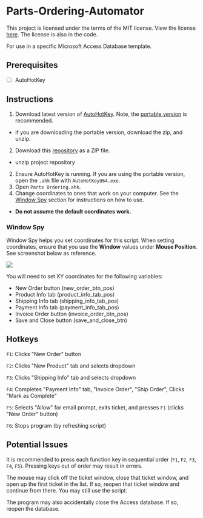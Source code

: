 # Parts-Ordering-Automator
This project is licensed under the terms of the MIT license. View the license [here](https://github.com/Vomet/Parts-Ordering-Automator/blob/main/LICENSE.txt). The license is also in the code.

For use in a specific Microsoft Access Database template.

## Prerequisites
- [ ] AutoHotKey

## Instructions
1. Download latest version of [AutoHotKey](https://www.autohotkey.com/). Note, the [portable version](https://www.autohotkey.com/download/) is recommended.
  - if you are downloading the portable version, download the zip, and unzip.
2. Download this [repository](https://github.com/Vomet/Parts-Ordering-Automator/) as a ZIP file.
  - unzip project repository
2. Ensure AutoHotKey is running. If you are using the portable version, open the `.ahk` file with `AutoHotKeyU64.exe`.
3. Open `Parts Ordering.ahk`.
4. Change coordinates to ones that work on your computer. See the [Window Spy](#Window-Spy) section for instructions on how to use.
  - **Do not assume the default coordinates work.**

### Window Spy
Window Spy helps you set coordinates for this script. When setting coordinates, ensure that you use the **Window** values under **Mouse Position**. See screenshot below as reference.

![](image_here)

You will need to set XY coordinates for the following variables:
- New Order button (new_order_btn_pos)
- Product Info tab (product_info_tab_pos)
- Shipping Info tab (shipping_info_tab_pos)
- Payment Info tab (payment_info_tab_pos)
- Invoice Order button (invoice_order_btn_pos)
- Save and Close button (save_and_close_btn)

## Hotkeys
`F1`: Clicks "New Order" button

`F2`: Clicks "New Product" tab and selects dropdown

`F3`: Clicks "Shipping Info" tab and selects dropdown

`F4`: Completes "Payment Info" tab, "Invoice Order", "Ship Order", Clicks "Mark as Complete"

`F5`: Selects "Allow" for email prompt, exits ticket, and presses `F1` (clicks "New Order" button)

`F6`: Stops program (by refreshing script)


## Potential Issues
It is recommended to press each function key in sequential order (`F1`, `F2`, `F3`, `F4`, `F5`). Pressing keys out of order may result in errors.

The mouse may click off the ticket window, close that ticket window, and open up the first ticket in the list. If so, reopen that ticket window and continue from there. You may still use the script.

The program may also accidentally close the Access database. If so, reopen the database.

